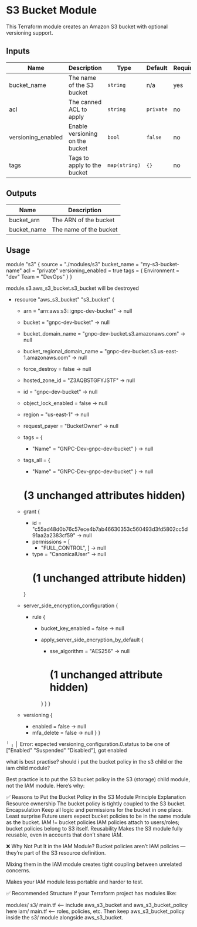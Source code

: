 # S3 Bucket Module

This Terraform module creates an Amazon S3 bucket with optional versioning support.

## Inputs

| Name              | Description                          | Type          | Default  | Required |
|-------------------|--------------------------------------|---------------|----------|----------|
| bucket_name       | The name of the S3 bucket            | `string`      | n/a      | yes      |
| acl               | The canned ACL to apply              | `string`      | `private`| no       |
| versioning_enabled| Enable versioning on the bucket      | `bool`        | `false`  | no       |
| tags              | Tags to apply to the bucket          | `map(string)` | `{}`     | no       |

## Outputs

| Name         | Description                 |
|--------------|-----------------------------|
| bucket_arn   | The ARN of the bucket       |
| bucket_name  | The name of the bucket      |

## Usage


module "s3" {
  source            = "./modules/s3"
  bucket_name       = "my-s3-bucket-name"
  acl               = "private"
  versioning_enabled = true
  tags = {
    Environment = "dev"
    Team        = "DevOps"
  }
}


module.s3.aws_s3_bucket.s3_bucket will be destroyed
  - resource "aws_s3_bucket" "s3_bucket" {
      - arn                         = "arn:aws:s3:::gnpc-dev-bucket" -> null
      - bucket                      = "gnpc-dev-bucket" -> null
      - bucket_domain_name          = "gnpc-dev-bucket.s3.amazonaws.com" -> null
      - bucket_regional_domain_name = "gnpc-dev-bucket.s3.us-east-1.amazonaws.com" -> null
      - force_destroy               = false -> null
      - hosted_zone_id              = "Z3AQBSTGFYJSTF" -> null
      - id                          = "gnpc-dev-bucket" -> null
      - object_lock_enabled         = false -> null
      - region                      = "us-east-1" -> null
      - request_payer               = "BucketOwner" -> null
      - tags                        = {
          - "Name" = "GNPC-Dev-gnpc-dev-bucket"
        } -> null
      - tags_all                    = {
          - "Name" = "GNPC-Dev-gnpc-dev-bucket"
        } -> null
        # (3 unchanged attributes hidden)

      - grant {
          - id          = "c55ad48d0b76c57ece4b7ab46630353c560493d3fd5802cc5d91aa2a2383cf59" -> null       
          - permissions = [
              - "FULL_CONTROL",
            ] -> null
          - type        = "CanonicalUser" -> null
            # (1 unchanged attribute hidden)
        }

      - server_side_encryption_configuration {
          - rule {
              - bucket_key_enabled = false -> null

              - apply_server_side_encryption_by_default {
                  - sse_algorithm     = "AES256" -> null
                    # (1 unchanged attribute hidden)
                }
            }
        }

      - versioning {
          - enabled    = false -> null
          - mfa_delete = false -> null
        }
    }


    
╵
╷
│ Error: expected versioning_configuration.0.status to be one of ["Enabled" "Suspended" "Disabled"], got enabled



what is best practise? should i put the bucket policy in the s3 child or the iam child module?

Best practice is to put the S3 bucket policy in the S3 (storage) child module, not the IAM module. Here’s why:

✅ Reasons to Put the Bucket Policy in the S3 Module
Principle	Explanation
Resource ownership	The bucket policy is tightly coupled to the S3 bucket.
Encapsulation	Keep all logic and permissions for the bucket in one place.
Least surprise	Future users expect bucket policies to be in the same module as the bucket.
IAM != bucket policies	IAM policies attach to users/roles; bucket policies belong to S3 itself.
Reusability	Makes the S3 module fully reusable, even in accounts that don’t share IAM.

❌ Why Not Put It in the IAM Module?
Bucket policies aren’t IAM policies — they’re part of the S3 resource definition.

Mixing them in the IAM module creates tight coupling between unrelated concerns.

Makes your IAM module less portable and harder to test.

✅ Recommended Structure
If your Terraform project has modules like:


modules/
  s3/
    main.tf        <-- include aws_s3_bucket and aws_s3_bucket_policy here
  iam/
    main.tf        <-- roles, policies, etc.
Then keep aws_s3_bucket_policy inside the s3/ module alongside aws_s3_bucket.